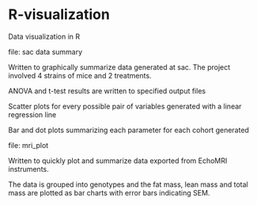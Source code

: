 R-visualization
===============

Data visualization in R


file: sac data summary    
    
    
Written to graphically summarize data generated at sac. The project involved 4 strains of mice and 2 treatments. 

ANOVA and t-test results are written to specified output files 

Scatter plots for every possible pair of variables generated with a linear regression line

Bar and dot plots summarizing each parameter for each cohort generated


file: mri_plot    
    
    
Written to quickly plot and summarize data exported from EchoMRI instruments.   

The data is grouped into genotypes and the fat mass, lean mass and total mass are plotted as bar charts with error bars indicating SEM. 
